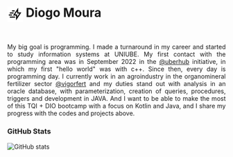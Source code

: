 

<h1>
     <img align="center" alt="Logo Diogo Moura" width="36px" src="https://github.com/dfmoura/test_several/blob/main/kotlin/lightning.png"></a>
    <span>Diogo Moura</span>
</h1>

<br>
<p align="justify">My big goal is programming.
I made a turnaround in my career and started to study information systems at UNIUBE. My first contact with the programming area was in September 2022 in the <a href="https://github.com/uberhub">@uberhub</a> initiative, in which my first "hello world" was with c++. Since then, every day is programming day. I currently work in an agroindustry in the organomineral fertilizer sector <a href="https://www.vigorfert.com/">@vigorfert</a> and my duties stand out with analysis in an oracle database, with parameterization, creation of queries, procedures, triggers and development in JAVA. And I want to be able to make the most of this TQI + DIO bootcamp with a focus on Kotlin and Java, and I share my progress with the codes and projects above.  
<br>
 </p>


<h3 align="left">GitHub Stats</h3>

![GitHub stats](https://github-readme-stats-git-masterrstaa-rickstaa.vercel.app/api?username=dfmoura&hide_title=true&show_icons=true&include_all_commits=false&count_private=true&line_height=25&hide=issues&bg_color=000&title_color=FF00F6&text_color=FFF&border_radius=3&border_color=36123c&icon_color=FF00F6&theme=jolly)
<!--[![Most Used Languages](https://github-readme-stats-git-masterrstaa-rickstaa.vercel.app/api/top-langs/?username=dfmoura&line_height=10&card_width=290&layout=compact&hide_title=false&count_private=true&langs_count=4&show_icons=true&title_color=FF00F6&hide=html,css&bg_color=000&text_color=8B8B8B&border_radius=3&border_color=561760&count_private=true)](https://github.com/dfmoura/github-readme-stats)-->
<br>